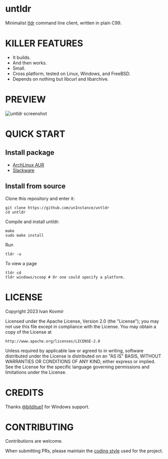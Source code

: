 # untldr
Minimalist [tldr](https://tldr.sh/) command line client, written in plain C99.

# KILLER FEATURES
* It builds.
* And then works.
* Small.
* Cross platform, tested on Linux, Windows, and FreeBSD.
* Depends on nothing but libcurl and libarchive.

# PREVIEW
![untldr screenshot](https://raw.githubusercontent.com/unInstance/untldr/master/screenshot.png)

# QUICK START

## Install package

* [ArchLinux AUR](https://aur.archlinux.org/packages/untldr)
* [Slackware](https://slackbuilds.org/repository/15.0/misc/untldr/?search=untldr)

## Install from source

Clone this repository and enter it:

```
git clone https://github.com/unInstance/untldr
cd untldr
```

Compile and install untldr:

```
make
sudo make install
```

Run
```
tldr -u
```

To view a page
```
tldr cd
tldr windows/scoop # Or one could specify a platform.
```

# LICENSE
Copyright 2023 Ivan Kovmir

Licensed under the Apache License, Version 2.0 (the "License");
you may not use this file except in compliance with the License.
You may obtain a copy of the License at

    http://www.apache.org/licenses/LICENSE-2.0

Unless required by applicable law or agreed to in writing, software
distributed under the License is distributed on an "AS IS" BASIS,
WITHOUT WARRANTIES OR CONDITIONS OF ANY KIND, either express or implied.
See the License for the specific language governing permissions and
limitations under the License.

# CREDITS
Thanks [@bilditup1](https://github.com/bilditup1) for Windows support.

# CONTRIBUTING
Contributions are welcome.

When submitting PRs, please maintain the [coding style](https://suckless.org/coding_style/)
used for the project.

